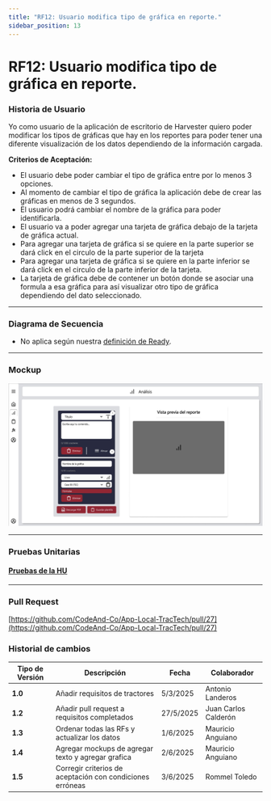 ```yaml
---
title: "RF12: Usuario modifica tipo de gráfica en reporte."  
sidebar_position: 13
---
```


# RF12: Usuario modifica tipo de gráfica en reporte.

### Historia de Usuario
Yo como usuario de la aplicación de escritorio de Harvester quiero poder modificar los tipos de gráficas que hay en los reportes para poder tener una diferente visualización de los datos dependiendo de la información cargada.

  **Criterios de Aceptación:**

  - El usuario debe poder cambiar el tipo de gráfica entre por lo menos 3 opciones.
  - Al momento de cambiar el tipo de gráfica la aplicación debe de crear las gráficas en menos de 3 segundos.
  - El usuario podrá cambiar el nombre de la gráfica para poder identificarla. 
  - El usuario va a poder agregar una tarjeta de gráfica debajo de la tarjeta de gráfica actual.
  - Para agregar una tarjeta de gráfica si se quiere en la parte superior se dará click en el circulo de la parte superior de la tarjeta
  - Para agregar una tarjeta de gráfica si se quiere en la parte inferior se dará click en el circulo de la parte inferior de la tarjeta. 
  - La tarjeta de gráfica debe de contener un botón donde se asociar una formula a esa gráfica para así visualizar otro tipo de gráfica dependiendo del dato seleccionado. 

---

### Diagrama de Secuencia

- No aplica según nuestra [definición de Ready](../../definicion-ready-tractores.md).

---

### Mockup

![Mockup](./mockups/RF3.jpg)


--- 

### Pruebas Unitarias 

#### [Pruebas de la HU](https://docs.google.com/spreadsheets/d/1W-JW32dTsfI22-Yl5LydMhiu-oXHH_xo3hWvK6FHeLw/edit?gid=1382813747#gid=1382813747)

---

### Pull Request
[https://github.com/CodeAnd-Co/App-Local-TracTech/pull/27](https://github.com/CodeAnd-Co/App-Local-TracTech/pull/27)

### Historial de cambios

| **Tipo de Versión** | **Descripción**                            | **Fecha** | **Colaborador**         |
| ------------------- | ------------------------------------------ | --------- | ----------------------- |
| **1.0**             |  Añadir requisitos de tractores            | 5/3/2025  | Antonio Landeros           |
| **1.2**             |  Añadir pull request a requisitos completados | 27/5/2025  | Juan Carlos Calderón|
| **1.3**             |  Ordenar todas las RFs y actualizar los datos | 1/6/2025  | Mauricio Anguiano|
| **1.4**             |  Agregar mockups de agregar texto y agregar grafica| 2/6/2025  | Mauricio Anguiano|
| **1.5**             |  Corregir criterios de aceptación con condiciones erróneas | 3/6/2025  | Rommel Toledo|
